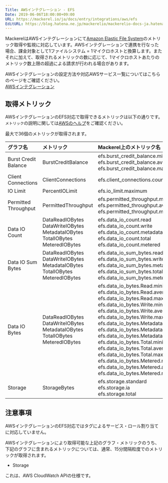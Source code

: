 ```yaml
---
Title: AWSインテグレーション - EFS
Date: 2019-06-06T18:00:00+09:00
URL: https://mackerel.io/ja/docs/entry/integrations/aws/efs
EditURL: https://blog.hatena.ne.jp/mackerelio/mackerelio-docs-ja.hatenablog.mackerel.io/atom/entry/17680117127188496675
---
```


MackerelはAWSインテグレーションにて<a href="https://aws.amazon.com/jp/efs/" target="_blank">Amazon Elastic File System</a>のメトリック取得や監視に対応しています。AWSインテグレーションで連携を行なった場合、課金対象として1ファイルシステム = 1マイクロホストと換算します。またそれに加えて、取得されるメトリックの数に応じて、1マイクロホストあたりのメトリック数上限の超過による請求が行われる場合があります。

AWSインテグレーションの設定方法や対応AWSサービス一覧についてはこちらのページをご確認ください。<br>
<a href="https://mackerel.io/ja/docs/entry/integrations/aws">AWSインテグレーション</a>

## 取得メトリック
AWSインテグレーションのEFS対応で取得できるメトリックは以下の通りです。`メトリック`の説明に関しては<a href="https://docs.aws.amazon.com/ja_jp/efs/latest/ug/monitoring-cloudwatch.html" target="_blank">AWSのヘルプ</a>をご確認ください。

最大で36個のメトリックが取得されます。

|グラフ名|メトリック|Mackerel上のメトリック名|単位|Statistics|
|:--|:--|:--|:--|:--|
|Burst Credit Balance|BurstCreditBalance|efs.burst_credit_balance.minimum<br>efs.burst_credit_balance.average<br>efs.burst_credit_balance.maximum|bytes|Mminimum<br>Average<br>Maximum|
|Client Connections|ClientConnections|efs.client_connections.count|integer|Sum|
|IO Limit|PercentIOLimit|efs.io_limit.maximum|percentage|Maximum|
|Permitted Throughput|PermittedThroughput|efs.permitted_throughput.minimum<br>efs.permitted_throughput.average<br>efs.permitted_throughput.maximum|bytes/sec|Minimum<br>Average<br>Maximum|
|Data IO Count|DataReadIOBytes<br>DataWriteIOBytes<br>MetadataIOBytes<br>TotalIOBytes<br>MeteredIOBytes|efs.data_io_count.read<br>efs.data_io_count.write<br>efs.data_io_count.metadata<br>efs.data_io_count.total<br>efs.data_io_count.metered|integer|SampleCount|
|Data IO Sum Bytes|DataReadIOBytes<br>DataWriteIOBytes<br>MetadataIOBytes<br>TotalIOBytes<br>MeteredIOBytes|efs.data_io_sum_bytes.read<br>efs.data_io_sum_bytes.write<br>efs.data_io_sum_bytes.metadata<br>efs.data_io_sum_bytes.total<br>efs.data_io_sum_bytes.metered|bytes|Sum|
|Data IO Bytes|DataReadIOBytes<br>DataWriteIOBytes<br>MetadataIOBytes<br>TotalIOBytes<br>MeteredIOBytes|efs.data_io_bytes.Read.minimum<br>efs.data_io_bytes.Read.average<br>efs.data_io_bytes.Read.maximum<br>efs.data_io_bytes.Write.minimum<br>efs.data_io_bytes.Write.average<br>efs.data_io_bytes.Write.maximum<br>efs.data_io_bytes.Metadata.minimum<br>efs.data_io_bytes.Metadata.average<br>efs.data_io_bytes.Metadata.maximum<br>efs.data_io_bytes.Total.minimum<br>efs.data_io_bytes.Total.average<br>efs.data_io_bytes.Total.maximum<br>efs.data_io_bytes.Metered.minimum<br>efs.data_io_bytes.Metered.average<br>efs.data_io_bytes.Metered.maximum|bytes|Minimum<br>Average<br>Maximum|
|Storage|StorageBytes|efs.storage.standard<br>efs.storage.ia<br>efs.storage.total|bytes|Sum|

<h2 id="notes">注意事項</h2>

AWSインテグレーションのEFS対応ではタグによるサービス・ロール割り当てに対応していません。

AWSインテグレーションにより取得可能な上記のグラフ・メトリックのうち、下記のグラフに含まれるメトリックについては、通常、15分間隔粒度でのメトリックが取得されます。

* Storage

これは、AWS CloudWatch APIの仕様です。
